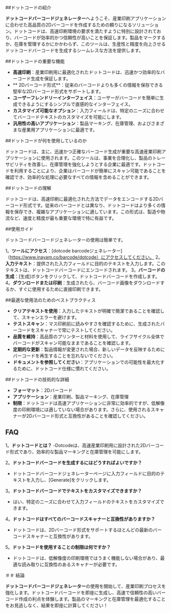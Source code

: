 ##ドットコードの紹介

**ドットコードバーコードジェネレーター**へようこそ、産業印刷アプリケーションに合わせた高品質の2Dバーコードを作成するための頼りになるソリューション。ドットコードは、高速印刷環境の要求を満たすように特別に設計されており、バーコードが効率的かつ信頼性が高いことを保証します。製品をマークするか、在庫を管理するかにかかわらず、このツールは、生産性と精度を向上させるドットコードバーコードを生成するシームレスな方法を提供します。

##ドットコードの重要な機能

-  **高速印刷**：産業印刷用に最適化されたドットコードは、迅速かつ効率的なバーコード生成を保証します。
-  ** 2Dバーコード形式**：従来のバーコードよりも多くの情報を保存できる堅牢な2Dバーコード形式をサポートします。
-  **ユーザーフレンドリーインターフェイス**：ユーザーがバーコードを簡単に生成できるようにするシンプルで直感的なインターフェイス。
-  **カスタマイズ可能なオプション**：入力フィールドは、特定のニーズに合わせてバーコードテキストのカスタマイズを可能にします。
-  **汎用性の高いアプリケーション**：製品マーキング、在庫管理、およびさまざまな産業用アプリケーションに最適です。

##ドットコードが何を使用しているのか

ドットコードは、主に、迅速かつ正確なバーコード生成が重要な高速産業印刷アプリケーションに使用されます。このツールは、事業を合理化し、製品のトレーサビリティを改善し、在庫管理を強化しようとする企業に最適です。ドットコードを利用することにより、企業はバーコードが簡単にスキャン可能であることを確認でき、効率的な処理に必要なすべての情報を含めることができます。

##ドットコードの理解

ドットコードは、高速印刷に最適化された方法でデータをエンコードする2Dバーコード形式です。従来のバーコードとは異なり、ドットコードはより多くの情報を保存でき、複雑なアプリケーションに適しています。この形式は、製造や物流など、速度と精度が最も重要な環境で特に有益です。

##使用ガイド

ドットコードバーコードジェネレーターの使用は簡単です。

1。**ツールにアクセス**：[dotcode barcodeジェネレーター]（https://www.inayam.co/barcode/dotcode）にアクセスしてください。
2。**入力テキスト**：提供された入力フィールドに目的のテキストを入力します。このテキストは、ドットコードバーコードにエンコードされます。
3。**バーコードの生成**：[生成]ボタンをクリックして、ドットコードバーコードを作成します。
4。**ダウンロードまたは印刷**：生成されたら、バーコード画像をダウンロードするか、すぐに使用するために直接印刷できます。

##最適な使用法のためのベストプラクティス

-  **クリアテキストを使用**：入力したテキストが明確で簡潔であることを確認して、スキャンエラーを避けます。
-  **テストスキャン**：マス印刷前に読みやすさを確認するために、生成されたバーコードをスキャナーで常にテストしてください。
-  **品質を維持**：高品質のプリンターと材料を使用して、ライフサイクル全体でバーコードがスキャン可能なままであることを確認します。
-  **定期的な更新**：製品情報が変更された場合、新しいデータを反映するためにバーコードを再生することを忘れないでください。
-  **ドキュメントを参照してください**：アプリケーションでの可能性を最大化するために、ドットコード仕様に慣れてください。

##ドットコードの技術的な詳細

-  **フォーマット**：2Dバーコード
-  **アプリケーション**：産業印刷、製品マーキング、在庫管理
-  **制限**：ドットコードは高速アプリケーションに非常に効率的ですが、低解像度の印刷環境には適していない場合があります。さらに、使用されるスキャナーが2Dバーコード形式と互換性があることを確認してください。

## FAQ

1。**ドットコードとは？**
-Dotcodeは、高速産業印刷用に設計された2Dバーコード形式であり、効率的な製品マーキングと在庫管理を可能にします。

2。**ドットコードバーコードを生成するにはどうすればよいですか？**
- ドットコードバーコードジェネレーターページに入力フィールドに目的のテキストを入力し、[Generate]をクリックします。

3。**ドットコードバーコードでテキストをカスタマイズできますか？**
- はい、特定のニーズに合わせて入力フィールドのテキストをカスタマイズできます。

4。**ドットコードはすべてのバーコードスキャナーと互換性がありますか？**
- ドットコードは、2Dバーコード形式をサポートするほとんどの最新のバーコードスキャナーと互換性があります。

5。**ドットコードを使用することの制限は何ですか？**
- ドットコードは、低解像度の印刷環境ではうまく機能しない場合があり、最適な読み取りに互換性のあるスキャナーが必要です。

＃＃ 結論

**ドットコードバーコードジェネレーター**の使用を開始して、産業印刷プロセスを強化します。ドットコードバーコードを即座に生成し、高速で信頼性の高いバーコード作成の利点を体験します。製品のマーキングと在庫管理を最適化することをお見逃しなく、結果を即座に計算してください！